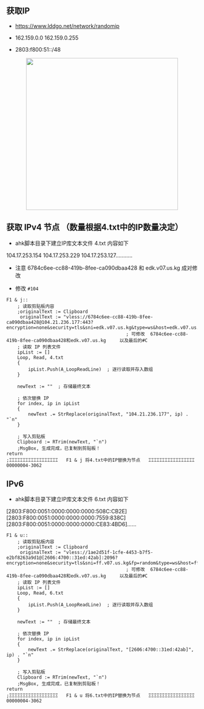 ## 获取IP

- https://www.lddgo.net/network/randomip

- 162.159.0.0    162.159.0.255

- 2803:f800:51::/48

<p align="center"><img src="https://cdn.jsdelivr.net/gh/zb9678/img@main/up1/02.19:11:45:14.png" style="width:400px;"></p>

## 获取 IPv4 节点 （数量根据4.txt中的IP数量决定）

- ahk脚本目录下建立IP库文本文件 4.txt 内容如下

104.17.253.154
104.17.253.229
104.17.253.127...........

- 注意 6784c6ee-cc88-419b-8fee-ca090dbaa428 和 edk.v07.us.kg  成对修改

- 修改 `#104`

```
F1 & j::  
    ; 读取剪贴板内容
    ;originalText := Clipboard
     originalText := "vless://6784c6ee-cc88-419b-8fee-ca090dbaa428@104.21.236.177:443?encryption=none&security=tls&sni=edk.v07.us.kg&type=ws&host=edk.v07.us.kg&path=%3Fed%3D2560#104"
                                            ; 可修改  6784c6ee-cc88-419b-8fee-ca090dbaa428和edk.v07.us.kg     以及最后的#C  
    ; 读取 IP 列表文件
    ipList := []
    Loop, Read, 4.txt
    {
        ipList.Push(A_LoopReadLine)  ; 逐行读取并存入数组
    }

    newText := ""  ; 存储最终文本

    ; 依次替换 IP
    for index, ip in ipList
    {
        newText .= StrReplace(originalText, "104.21.236.177", ip) . "`n"
    }

    ; 写入剪贴板
    Clipboard := RTrim(newText, "`n")
    ;MsgBox, 生成完成，已复制到剪贴板！
return
;ΞΞΞΞΞΞΞΞΞΞΞΞΞΞΞΞΞΞ   F1 & j 将4.txt中的IP替换为节点   ΞΞΞΞΞΞΞΞΞΞΞΞΞΞΞΞΞ 00000004-3062
```

## IPv6

- ahk脚本目录下建立IP库文本文件 6.txt 内容如下

[2803:F800:0051:0000:0000:0000:508C:CB2E]
[2803:F800:0051:0000:0000:0000:7559:838C]
[2803:F800:0051:0000:0000:0000:CE83:4BD6]......

```
F1 & u::  
    ; 读取剪贴板内容
    ;originalText := Clipboard
     originalText := "vless://1ae2d51f-1cfe-4453-b7f5-e2bf8263a9d1@[2606:4700::31ed:42ab]:2096?encryption=none&security=tls&sni=ff.v07.us.kg&fp=random&type=ws&host=ff.v07.us.kg&path=%2F%3Fed%3D2560#83"
                                            ; 可修改  6784c6ee-cc88-419b-8fee-ca090dbaa428和edk.v07.us.kg     以及最后的#C  
    ; 读取 IP 列表文件
    ipList := []
    Loop, Read, 6.txt
    {
        ipList.Push(A_LoopReadLine)  ; 逐行读取并存入数组
    }

    newText := ""  ; 存储最终文本

    ; 依次替换 IP
    for index, ip in ipList
    {
        newText .= StrReplace(originalText, "[2606:4700::31ed:42ab]", ip) . "`n"
    }

    ; 写入剪贴板
    Clipboard := RTrim(newText, "`n")
    ;MsgBox, 生成完成，已复制到剪贴板！
return
;ΞΞΞΞΞΞΞΞΞΞΞΞΞΞΞΞΞΞ   F1 & u 将6.txt中的IP替换为节点   ΞΞΞΞΞΞΞΞΞΞΞΞΞΞΞΞΞ 00000004-3062
```